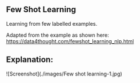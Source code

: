 ## Few Shot Learning

Learning from few labelled examples.

Adapted from the example as shown here: https://data4thought.com/fewshot_learning_nlp.html

## Explanation:

 ![Screenshot](./images/Few shot learning-1.jpg)

